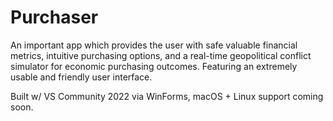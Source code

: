 # Purchaser

An important app which provides the user with safe valuable financial metrics, intuitive purchasing options, and a real-time geopolitical conflict simulator for economic purchasing outcomes. Featuring an extremely usable and friendly user interface.

Built w/ VS Community 2022 via WinForms, macOS + Linux support coming soon.
